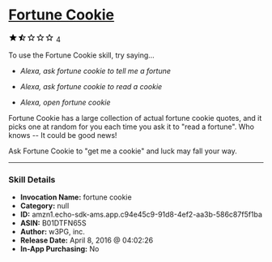 # [Fortune Cookie](http://alexa.amazon.com/#skills/amzn1.echo-sdk-ams.app.c94e45c9-91d8-4ef2-aa3b-586c87f5f1ba)
![1.7 stars](../../images/ic_star_black_18dp_1x.png)![1.7 stars](../../images/ic_star_half_black_18dp_1x.png)![1.7 stars](../../images/ic_star_border_black_18dp_1x.png)![1.7 stars](../../images/ic_star_border_black_18dp_1x.png)![1.7 stars](../../images/ic_star_border_black_18dp_1x.png) 4

To use the Fortune Cookie skill, try saying...

* *Alexa, ask fortune cookie to tell me a fortune*

* *Alexa, ask fortune cookie to read a cookie*

* *Alexa, open fortune cookie*

Fortune Cookie has a large collection of actual fortune cookie quotes, and it picks one at random for you each time you ask it to "read a fortune".  Who knows -- It could be good news!

Ask Fortune Cookie to "get me a cookie" and luck may fall your way.

***

### Skill Details

* **Invocation Name:** fortune cookie
* **Category:** null
* **ID:** amzn1.echo-sdk-ams.app.c94e45c9-91d8-4ef2-aa3b-586c87f5f1ba
* **ASIN:** B01DTFN65S
* **Author:** w3PG, inc.
* **Release Date:** April 8, 2016 @ 04:02:26
* **In-App Purchasing:** No
